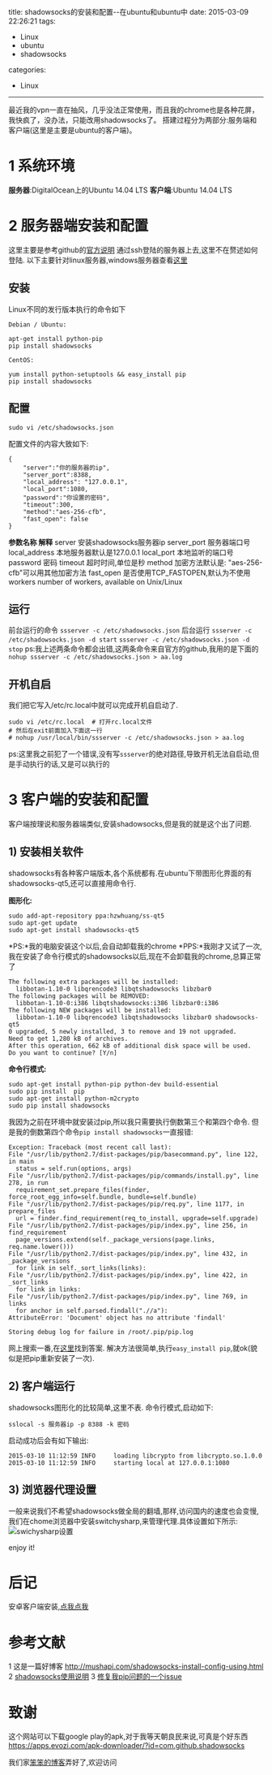 title: shadowsocks的安装和配置--在ubuntu和ubuntu中
date: 2015-03-09 22:26:21
tags:
- Linux
- ubuntu
- shadowsocks

categories:
- Linux
---
最近我的vpn一直在抽风，几乎没法正常使用，而且我的chrome也是各种花屏，我快疯了，没办法，只能改用shadowsocks了。
搭建过程分为两部分:服务端和客户端(这里是主要是ubuntu的客户端)。
<!-- more -->
# 1 系统环境
**服务器**:DigitalOcean上的Ubuntu 14.04 LTS
**客户端**:Ubuntu 14.04 LTS

# 2 服务器端安装和配置
这里主要是参考github的[官方说明](https://github.com/shadowsocks/shadowsocks/wiki/Shadowsocks-%E4%BD%BF%E7%94%A8%E8%AF%B4%E6%98%8E)
通过ssh登陆的服务器上去,这里不在赘述如何登陆.
以下主要针对linux服务器,windows服务器查看[这里](https://github.com/shadowsocks/shadowsocks/wiki/Install-Shadowsocks-Server-on-Windows)
## 安装
Linux不同的发行版本执行的命令如下
```
Debian / Ubuntu:

apt-get install python-pip
pip install shadowsocks

CentOS:

yum install python-setuptools && easy_install pip
pip install shadowsocks
```

## 配置
```
sudo vi /etc/shadowsocks.json
```
配置文件的内容大致如下:
```
{
    "server":"你的服务器的ip",
    "server_port":8388,
    "local_address": "127.0.0.1",
    "local_port":1080,
    "password":"你设置的密码",
    "timeout":300,
    "method":"aes-256-cfb",
    "fast_open": false
}
```
**参数名称       解释**
server         安装shadowsocks服务器ip
server_port    服务器端口号
local_address  本地服务器默认是127.0.0.1
local_port     本地监听的端口号
password       密码
timeout        超时时间,单位是秒
method         加密方法默认是: "aes-256-cfb"可以用其他加密方法
fast_open      是否使用TCP_FASTOPEN,默认为不使用
workers        number of workers, available on Unix/Linux

## 运行
前台运行的命令
`ssserver -c /etc/shadowsocks.json`
后台运行
`ssserver -c /etc/shadowsocks.json -d start`
`ssserver -c /etc/shadowsocks.json -d stop`
ps:我上述两条命令都会出错,这两条命令来自官方的github,我用的是下面的
`nohup ssserver -c /etc/shadowsocks.json > aa.log`

## 开机自启
我们把它写入/etc/rc.local中就可以完成开机自启动了.
```
sudo vi /etc/rc.local  # 打开rc.local文件
# 然后在exit前面加入下面这一行
# nohup /usr/local/bin/ssserver -c /etc/shadowsocks.json > aa.log
```
ps:这里我之前犯了一个错误,没有写`ssserver`的绝对路径,导致开机无法自启动,但是手动执行的话,又是可以执行的
# 3 客户端的安装和配置
客户端按理说和服务器端类似,安装shadowsocks,但是我的就是这个出了问题.
## 1) 安装相关软件
shadowsocks有各种客户端版本,各个系统都有.在ubuntu下带图形化界面的有shadowsocks-qt5,还可以直接用命令行.

**图形化:**
```
sudo add-apt-repository ppa:hzwhuang/ss-qt5
sudo apt-get update
sudo apt-get install shadowsocks-qt5
```
*PS:*我的电脑安装这个以后,会自动卸载我的chrome
*PPS:*我刚才又试了一次,我在安装了命令行模式的shadowsocks以后,现在不会卸载我的chrome,总算正常了
```
The following extra packages will be installed:
  libbotan-1.10-0 libqrencode3 libqtshadowsocks libzbar0
The following packages will be REMOVED:
  libbotan-1.10-0:i386 libqtshadowsocks:i386 libzbar0:i386
The following NEW packages will be installed:
  libbotan-1.10-0 libqrencode3 libqtshadowsocks libzbar0 shadowsocks-qt5
0 upgraded, 5 newly installed, 3 to remove and 19 not upgraded.
Need to get 1,280 kB of archives.
After this operation, 662 kB of additional disk space will be used.
Do you want to continue? [Y/n] 
```

**命令行模式:**
```
sudo apt-get install python-pip python-dev build-essential 
sudo pip install  pip
sudo apt-get install python-m2crypto
sudo pip install shadowsocks
```
我因为之前在环境中就安装过pip,所以我只需要执行倒数第三个和第四个命令.
但是我的倒数第四个命令`pip install shadowsocks`一直报错:
```
Exception: Traceback (most recent call last):
File "/usr/lib/python2.7/dist-packages/pip/basecommand.py", line 122, in main
  status = self.run(options, args)
File "/usr/lib/python2.7/dist-packages/pip/commands/install.py", line 278, in run
  requirement_set.prepare_files(finder, force_root_egg_info=self.bundle, bundle=self.bundle) 
File "/usr/lib/python2.7/dist-packages/pip/req.py", line 1177, in prepare_files 
  url = finder.find_requirement(req_to_install, upgrade=self.upgrade) 
File "/usr/lib/python2.7/dist-packages/pip/index.py", line 256, in find_requirement
  page_versions.extend(self._package_versions(page.links, req.name.lower())) 
File "/usr/lib/python2.7/dist-packages/pip/index.py", line 432, in _package_versions 
  for link in self._sort_links(links): 
File "/usr/lib/python2.7/dist-packages/pip/index.py", line 422, in _sort_links 
  for link in links: 
File "/usr/lib/python2.7/dist-packages/pip/index.py", line 769, in links 
  for anchor in self.parsed.findall(".//a"):
AttributeError: 'Document' object has no attribute 'findall'

Storing debug log for failure in /root/.pip/pip.log
```
网上搜索一番,在[这里](https://github.com/pypa/pip/issues/1742)找到答案.
解决方法很简单,执行`easy_install pip`,就ok(貌似是把pip重新安装了一次).

## 2) 客户端运行
shadowsocks图形化的比较简单,这里不表.
命令行模式,启动如下:
```
sslocal -s 服务器ip -p 8388 -k 密码
```
启动成功后会有如下输出:
```
2015-03-10 11:12:59 INFO     loading libcrypto from libcrypto.so.1.0.0
2015-03-10 11:12:59 INFO     starting local at 127.0.0.1:1080
```

## 3) 浏览器代理设置
一般来说我们不希望shadowsocks做全局的翻墙,那样,访问国内的速度也会变慢,我们在chome浏览器中安装switchysharp,来管理代理.具体设置如下所示:
![swichysharp设置](http://ww3.sinaimg.cn/large/692869a3gw1eq0k16t5ejj20ne0ihmzh.jpg)


enjoy it!

# 后记

安卓客户端安装,[点我点我](https://apps.evozi.com/apk-downloader/?id=com.github.shadowsocks)

# 参考文献
1 这是一篇好博客 <http://mushapi.com/shadowsocks-install-config-using.html>
2 [shadowsocks使用说明](https://github.com/shadowsocks/shadowsocks/wiki/Shadowsocks-%E4%BD%BF%E7%94%A8%E8%AF%B4%E6%98%8E)
3 [修复我pip问题的一个issue](https://github.com/pypa/pip/issues/1742)

# 致谢
这个网站可以下载google play的apk,对于我等天朝良民来说,可真是个好东西
<https://apps.evozi.com/apk-downloader/?id=com.github.shadowsocks>

我们家[笨笨的博客](http://huirong.github.io)弄好了,欢迎访问
